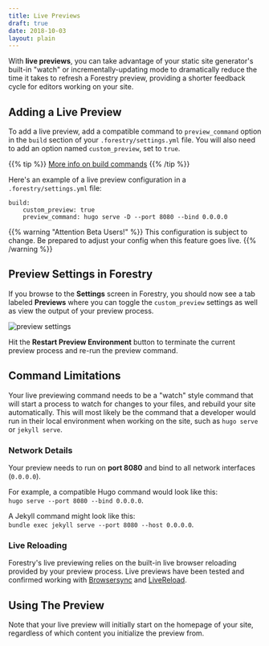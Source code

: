 ```yaml
---
title: Live Previews
draft: true
date: 2018-10-03
layout: plain
---
```


With **live previews**, you can take advantage of your static site generator's built-in "watch" or incrementally-updating mode to dramatically reduce the time it takes to refresh a Forestry preview, providing a shorter feedback cycle for editors working on your site.

## Adding a Live Preview

To add a live preview, add a compatible command to `preview_command` option in the `build` section of your `.forestry/settings.yml` file. You will also need to add an option named `custom_preview`, set to `true`.

{{% tip %}}
[More info on build commands](https://forestry.io/docs/settings/build-commands/)
{{% /tip %}}

Here's an example of a live preview configuration in a `.forestry/settings.yml` file:

```
build:
    custom_preview: true
    preview_command: hugo serve -D --port 8080 --bind 0.0.0.0
```

{{% warning "Attention Beta Users!" %}}
This configuration is subject to change. Be prepared to adjust your config when this feature goes live.
{{% /warning %}}

## Preview Settings in Forestry

If you browse to the **Settings** screen in Forestry, you should now see a tab labeled **Previews** where you can toggle the `custom_preview` settings as well as view the output of your preview process.

![preview settings](/uploads/2018/10/preview_settings.png)

Hit the **Restart Preview Environment** button to terminate the current preview process and re-run the preview command.



## Command Limitations

Your live previewing command needs to be a "watch" style command that will start a process to watch for changes to your files, and rebuild your site automatically. This will most likely be the command that a developer would run in their local environment when working on the site, such as `hugo serve` or `jekyll serve`.

### Network Details

Your preview needs to run on **port 8080** and bind to all network interfaces (`0.0.0.0`).

For example, a compatible Hugo command would look like this: 
<br />`hugo serve --port 8080 --bind 0.0.0.0`.

A Jekyll command might look like this: 
<br />`bundle exec jekyll serve --port 8080 --host 0.0.0.0`.

### Live Reloading

Forestry's live previewing relies on the built-in live browser reloading provided by your preview process. Live previews have been tested and confirmed working with [Browsersync](https://browsersync.io/) and [LiveReload](http://livereload.com/).

## Using The Preview

Note that your live preview will initially start on the homepage of your site, regardless of which content you initialize the preview from. 
